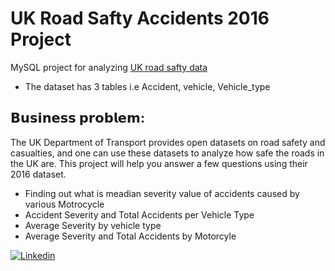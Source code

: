 
# UK Road Safty Accidents 2016 Project
MySQL project for analyzing [UK road safty data](https://data.gov.uk/dataset/cb7ae6f0-4be6-4935-9277-47e5ce24a11f/road-safety-data)
+ The dataset has 3 tables i.e Accident, vehicle, Vehicle_type

## 𝗕𝘂𝘀𝗶𝗻𝗲𝘀𝘀 𝗽𝗿𝗼𝗯𝗹𝗲𝗺: 
The UK Department of Transport provides open datasets on road safety and casualties, and one can use these datasets to analyze how safe the roads in the UK are. This project will help you answer a few questions using their 2016 dataset. 

+ Finding out what is meadian severity value of accidents caused by various Motrocycle
+ Accident Severity and Total Accidents per Vehicle Type
+ Average Severity by vehicle type
+ Average Severity and Total Accidents by Motorcyle







[![Linkedin](https://content.linkedin.com/content/dam/me/business/en-us/amp/brand-site/v2/bg/LI-Bug.svg.original.svg)](https://www.linkedin.com/in/rajamit34/)
